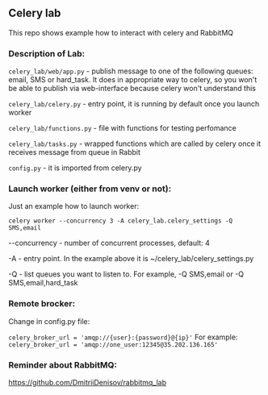 ## Celery lab
This repo shows example how to interact with celery and RabbitMQ

### Description of Lab:
`celery_lab/web/app.py` - publish message to one of the following queues: email, SMS or hard_task. It does in appropriate way to celery, so you won't be able to publish via web-interface because celery won't understand this

`celery_lab/celery.py` - entry point, it is running by default once you launch worker

`celery_lab/functions.py` - file with functions for testing perfomance

`celery_lab/tasks.py` - wrapped functions which are called by celery once it receives message from queue in Rabbit

`config.py` - it is imported from celery.py

### Launch worker (either from venv or not):
Just an example how to launch worker:

```celery worker --concurrency 3 -A celery_lab.celery_settings -Q SMS,email```

--concurrency - number of concurrent processes, default: 4

-A - entry point. In the example above it is ~/celery_lab/celery_settings.py

-Q - list queues you want to listen to. For example, -Q SMS,email or -Q SMS,email,hard_task

### Remote brocker:
Change in config.py file: 

``` celery_broker_url = 'amqp://{user}:{password}@{ip}' ```
For example:
``` celery_broker_url = 'amqp://one_user:12345@35.202.136.165' ```

### Reminder about RabbitMQ:
https://github.com/DmitriiDenisov/rabbitmq_lab

